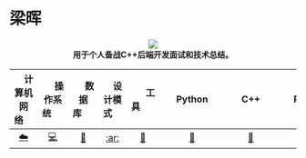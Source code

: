 # 梁晖
<div align="center">
<img src="_v_images/20191229112508482_31766.png"></img>
</div>
<div align="center">
  <b>用于个人备战C++后端开发面试和技术总结。</b><br>
</div>
<div align="center">

| &nbsp;&nbsp;&nbsp;&nbsp;计算机网络&nbsp;&nbsp;&nbsp;&nbsp; | &nbsp;&nbsp;&nbsp;&nbsp;&nbsp;操作系统&nbsp;&nbsp;&nbsp;&nbsp;&nbsp; | &nbsp;&nbsp;&nbsp;&nbsp;&nbsp;数据库&nbsp;&nbsp;&nbsp;&nbsp;&nbsp; | &nbsp;&nbsp;&nbsp;&nbsp;设计模式&nbsp;&nbsp;&nbsp;&nbsp; | &nbsp;&nbsp;&nbsp;&nbsp;&nbsp;&nbsp;工具&nbsp;&nbsp;&nbsp;&nbsp;&nbsp;&nbsp; | &nbsp;&nbsp;&nbsp;&nbsp;&nbsp;Python&nbsp;&nbsp;&nbsp;&nbsp;&nbsp; |    &nbsp;&nbsp;&nbsp;&nbsp;&nbsp;C++&nbsp;&nbsp;&nbsp;&nbsp;&nbsp;    |    &nbsp;&nbsp;&nbsp;&nbsp;&nbsp;Redis&nbsp;&nbsp;&nbsp;&nbsp;&nbsp;    |    &nbsp;&nbsp;&nbsp;&nbsp;&nbsp;Redis&nbsp;&nbsp;&nbsp;&nbsp;&nbsp;    |
| :----------------------------------------: | :--------------------------------------------------: | :-------------------------------------------------------------: | :--------------------------------------------------: | :-----------------------------------------------------------------------: | :-------------------------------------------------------------: | :-------------------------------------------------------------: | :--------: |:--------: |
|          [:cloud:](https://github.com/InterestingHui/Waking-Up/blob/master/Computer%20Network.md)           |               [:computer:](https://github.com/InterestingHui/Waking-Up/blob/master/Operating%20Systems.md)               |                   [:floppy_disk:](https://github.com/InterestingHui/Waking-Up/blob/master/Database.md)                    |                 [:ar:](https://github.com/InterestingHui/Waking-Up/blob/master/Design%20Pattern.md)                  |                            [:wrench:](https://github.com/InterestingHui/Waking-Up/blob/master/Git-ComdLine-REST.md)                            |                      [:snake:](https://github.com/InterestingHui/Waking-Up/blob/master/Python%20Handbook.md)                       | [:memo:](https://github.com/InterestingHui/Waking-Up/blob/master/C%2B%2B.md) |[:cheese:](https://github.com/InterestingHui/Waking-Up/blob/master/Redis.md) |[:book:](https://github.com/InterestingHui/Waking-Up/blob/master/Redis.md) 
</div>


